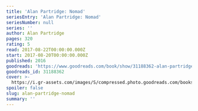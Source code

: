 ```yaml
---
title: 'Alan Partridge: Nomad'
seriesEntry: 'Alan Partridge: Nomad'
seriesNumber: null
series: ''
author: Alan Partridge
pages: 320
rating: 5
read: 2017-08-22T00:00:00.000Z
start: 2017-08-20T00:00:00.000Z
published: 2016
goodreads: 'https://www.goodreads.com/book/show/31188362-alan-partridge'
goodreads_id: 31188362
cover: >-
  https://i.gr-assets.com/images/S/compressed.photo.goodreads.com/books/1469102435l/31188362._SX315_.jpg
spoiler: false
slug: alan-partridge-nomad
summary: ''
---
```


